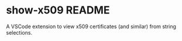 # show-x509 README

A VSCode extension to view x509 certificates (and similar) from string selections.